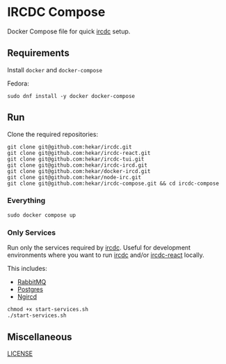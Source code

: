 # IRCDC Compose

Docker Compose file for quick [ircdc](https://github.com/hekar/ircdc) setup.

## Requirements

Install `docker` and `docker-compose`

Fedora:
```
sudo dnf install -y docker docker-compose
```

## Run

Clone the required repositories:
```
git clone git@github.com:hekar/ircdc.git
git clone git@github.com:hekar/ircdc-react.git
git clone git@github.com:hekar/ircdc-tui.git
git clone git@github.com:hekar/ircdc-ircd.git
git clone git@github.com:hekar/docker-ircd.git
git clone git@github.com:hekar/node-irc.git
git clone git@github.com:hekar/ircdc-compose.git && cd ircdc-compose
```

### Everything

```
sudo docker compose up
```

### Only Services

Run only the services required by [ircdc](https://github.com/hekar/ircdc). Useful for development environments where you want to run [ircdc](https://github.com/hekar/ircdc) and/or [ircdc-react](https://github.com/hekar/ircdc-react) locally.

This includes:
* [RabbitMQ](https://www.rabbitmq.com/)
* [Postgres](https://www.postgresql.org/)
* [Ngircd](http://ngircd.barton.de/download.php.en)

```
chmod +x start-services.sh
./start-services.sh
```

## Miscellaneous

[LICENSE](../master/LICENSE)
